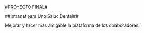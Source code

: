 #PROYECTO FINAL#

##Intranet para Uno Salud Dental##

Mejorar y hacer màs amigable la plataforma de los colaboradores.
